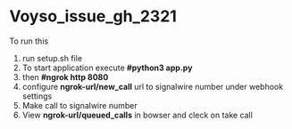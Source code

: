 # Voyso_issue_gh_2321

To run this
1) run setup.sh file
2) To start application execute **#python3 app.py**
3) then **#ngrok http 8080**
4) configure **ngrok-url/new_call**  url to signalwire number under webhook settings
5) Make call to signalwire number
6) View **ngrok-url/queued_calls** in bowser and cleck on take call
